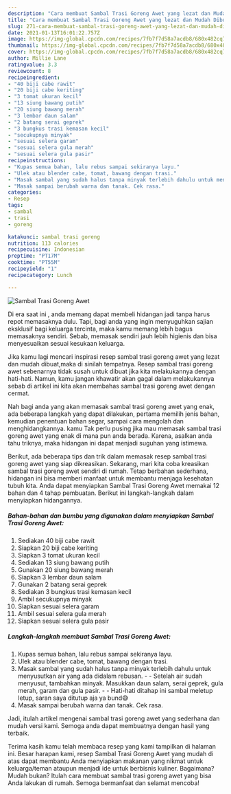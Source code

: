 ```yaml
---
description: "Cara membuat Sambal Trasi Goreng Awet yang lezat dan Mudah Dibuat"
title: "Cara membuat Sambal Trasi Goreng Awet yang lezat dan Mudah Dibuat"
slug: 271-cara-membuat-sambal-trasi-goreng-awet-yang-lezat-dan-mudah-dibuat
date: 2021-01-13T16:01:22.757Z
image: https://img-global.cpcdn.com/recipes/7fb7f7d58a7acdb8/680x482cq70/sambal-trasi-goreng-awet-foto-resep-utama.jpg
thumbnail: https://img-global.cpcdn.com/recipes/7fb7f7d58a7acdb8/680x482cq70/sambal-trasi-goreng-awet-foto-resep-utama.jpg
cover: https://img-global.cpcdn.com/recipes/7fb7f7d58a7acdb8/680x482cq70/sambal-trasi-goreng-awet-foto-resep-utama.jpg
author: Millie Lane
ratingvalue: 3.3
reviewcount: 8
recipeingredient:
- "40 biji cabe rawit"
- "20 biji cabe keriting"
- "3 tomat ukuran kecil"
- "13 siung bawang putih"
- "20 siung bawang merah"
- "3 lembar daun salam"
- "2 batang serai geprek"
- "3 bungkus trasi kemasan kecil"
- "secukupnya minyak"
- "sesuai selera garam"
- "sesuai selera gula merah"
- "sesuai selera gula pasir"
recipeinstructions:
- "Kupas semua bahan, lalu rebus sampai sekiranya layu."
- "Ulek atau blender cabe, tomat, bawang dengan trasi."
- "Masak sambal yang sudah halus tanpa minyak terlebih dahulu untuk menyusutkan air yang ada didalam rebusan.  Setelah air sudah menyusut, tambahkan minyak. Masukkan daun salam, serai geprek, gula merah, garam dan gula pasir.  Hati-hati ditahap ini sambal meletup letup, saran saya ditutup aja ya bund😅"
- "Masak sampai berubah warna dan tanak. Cek rasa."
categories:
- Resep
tags:
- sambal
- trasi
- goreng

katakunci: sambal trasi goreng 
nutrition: 113 calories
recipecuisine: Indonesian
preptime: "PT17M"
cooktime: "PT55M"
recipeyield: "1"
recipecategory: Lunch

---
```



![Sambal Trasi Goreng Awet](https://img-global.cpcdn.com/recipes/7fb7f7d58a7acdb8/680x482cq70/sambal-trasi-goreng-awet-foto-resep-utama.jpg)

Di era  saat ini , anda memang dapat membeli hidangan jadi tanpa harus repot memasaknya dulu. Tapi, bagi anda yang ingin menyuguhkan sajian eksklusif bagi keluarga tercinta, maka kamu memang lebih bagus memasaknya sendiri. Sebab, memasak sendiri jauh lebih higienis dan bisa menyesuaikan sesuai kesukaan keluarga.

Jika kamu lagi mencari inspirasi resep sambal trasi goreng awet yang lezat dan mudah dibuat,maka di sinilah tempatnya. Resep sambal trasi goreng awet  sebenarnya tidak susah untuk dibuat jika kita melakukannya dengan hati-hati. Namun, kamu jangan khawatir akan gagal dalam melakukannya 
sebab di artikel ini kita akan membahas sambal trasi goreng awet dengan cermat.  



Nah bagi anda yang akan memasak sambal trasi goreng awet yang enak, ada beberapa langkah yang dapat dilakukan, pertama memilih jenis bahan, kemudian penentuan bahan segar, sampai cara mengolah dan menghidangkannya. kamu Tak perlu pusing jika mau memasak sambal trasi goreng awet yang enak di mana pun anda berada. Karena, asalkan anda  tahu triknya, maka hidangan ini dapat menjadi suguhan yang istimewa.

Berikut, ada beberapa tips dan trik dalam memasak resep sambal trasi goreng awet yang siap dikreasikan. Sekarang, mari kita coba kreasikan sambal trasi goreng awet sendiri di rumah. Tetap berbahan sederhana, hidangan ini bisa memberi manfaat untuk membantu menjaga kesehatan tubuh kita. Anda dapat menyiapkan Sambal Trasi Goreng Awet memakai 12 bahan dan 4 tahap pembuatan. Berikut ini langkah-langkah dalam menyiapkan hidangannya.

<!--inarticleads1-->

##### Bahan-bahan dan bumbu yang digunakan dalam menyiapkan Sambal Trasi Goreng Awet:

1. Sediakan 40 biji cabe rawit
1. Siapkan 20 biji cabe keriting
1. Siapkan 3 tomat ukuran kecil
1. Sediakan 13 siung bawang putih
1. Gunakan 20 siung bawang merah
1. Siapkan 3 lembar daun salam
1. Gunakan 2 batang serai geprek
1. Sediakan 3 bungkus trasi kemasan kecil
1. Ambil secukupnya minyak
1. Siapkan sesuai selera garam
1. Ambil sesuai selera gula merah
1. Siapkan sesuai selera gula pasir




<!--inarticleads2-->

##### Langkah-langkah membuat Sambal Trasi Goreng Awet:

1. Kupas semua bahan, lalu rebus sampai sekiranya layu.
1. Ulek atau blender cabe, tomat, bawang dengan trasi.
1. Masak sambal yang sudah halus tanpa minyak terlebih dahulu untuk menyusutkan air yang ada didalam rebusan. -  - Setelah air sudah menyusut, tambahkan minyak. Masukkan daun salam, serai geprek, gula merah, garam dan gula pasir. -  - Hati-hati ditahap ini sambal meletup letup, saran saya ditutup aja ya bund😅
1. Masak sampai berubah warna dan tanak. Cek rasa.




Jadi, itulah artikel mengenai  sambal trasi goreng awet  yang sederhana dan mudah versi kami. Semoga anda dapat membuatnya dengan hasil yang terbaik. 

Terima kasih kamu telah membaca resep yang kami tampilkan di halaman ini. Besar harapan kami, resep  Sambal Trasi Goreng Awet yang mudah di atas dapat membantu Anda menyiapkan makanan yang nikmat untuk keluarga/teman ataupun menjadi ide untuk berbisnis kuliner. Bagaimana? Mudah bukan? Itulah cara membuat sambal trasi goreng awet yang bisa Anda lakukan di rumah. Semoga bermanfaat dan selamat mencoba!

